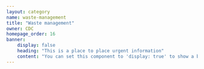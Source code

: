 ```yaml
---
layout: category
name: waste-management
title: "Waste management"
owner: CDC
homepage_order: 16
banner:
    display: false
    heading: "This is a place to place urgent information"
    content: "You can set this component to 'display: true' to show a banner at the top of the page."
---
```

